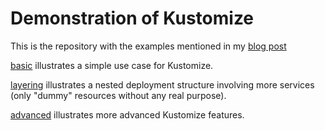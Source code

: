 # Demonstration of Kustomize

This is the repository with the examples mentioned in my [blog post](https://rootknecht.net/blog/kustomize-intro/)

[basic](basic) illustrates a simple use case for Kustomize.

[layering](layering) illustrates a nested deployment structure involving more services (only "dummy" resources without any real purpose).

[advanced](advanced) illustrates more advanced Kustomize features.
